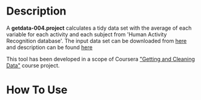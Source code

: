 Description
==================

A **getdata-004.project** calculates a tidy data set with the average of each variable for each activity and each subject from 'Human Activity Recognition database'. The input data set can be downloaded from [here](https://d396qusza40orc.cloudfront.net/getdata%2Fprojectfiles%2FUCI%20HAR%20Dataset.zip) and description can be found [here]( http://archive.ics.uci.edu/ml/datasets/Human+Activity+Recognition+Using+Smartphones)

This tool has been developed in a scope of Coursera ["Getting and Cleaning Data"](https://class.coursera.org/getdata-004) course project.


How To Use
==================
